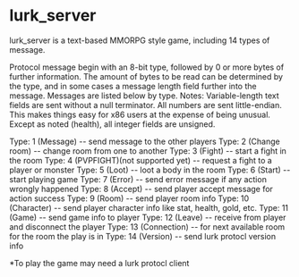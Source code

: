 # lurk_server

lurk_server is a text-based MMORPG style game, including 14 types of message.

Protocol message begin with an 8-bit type, followed by 0 or more bytes of further information.
The amount of bytes to be read can be determined by the type, and in some cases a message length field further into the message. 
Messages are listed below by type. Notes:
  Variable-length text fields are sent without a null terminator.
  All numbers are sent little-endian. This makes things easy for x86 users at the expense of being unusual.
  Except as noted (health), all integer fields are unsigned.
  
Type: 1 (Message)
 -- send message to the other players
Type: 2 (Change room)
 -- change room from one to another
Type: 3 (Fight)
 -- start a fight in the room
Type: 4 (PVPFIGHT)(not supported yet)
 -- request a fight to a player or monster
Type: 5 (Loot)
 -- loot a body in the room
Type: 6 (Start)
 -- start playing game
Type: 7 (Error)
 -- send error message if any action wrongly happened
 Type: 8 (Accept)
 -- send player accept message for action success
 Type: 9 (Room)
 -- send player room info
 Type: 10 (Character)
 -- send player character info like stat, health, gold, etc.
 Type: 11 (Game)
 -- send game info to player
 Type: 12 (Leave)
 -- receive from player and disconnect the player
 Type: 13 (Connection)
 -- for next available room for the room the play is in
 Type: 14 (Version)
 -- send lurk protocl version info

*To play the game may need a lurk protocl client
